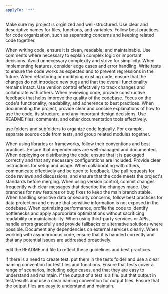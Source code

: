 ```yaml
---
applyTo: '**'
---
```

Make sure my project is orginized and well-structured. Use clear and descriptive names for files, functions, and variables. Follow best practices for code organization, such as separating concerns and keeping related code together.

When writing code, ensure it is clean, readable, and maintainable. Use comments where necessary to explain complex logic or important decisions. Avoid unnecessary complexity and strive for simplicity.
When implementing features, consider edge cases and error handling. Write tests to ensure the code works as expected and to prevent regressions in the future.
When refactoring or modifying existing code, ensure that the changes do not introduce new bugs and that the overall functionality remains intact. Use version control effectively to track changes and collaborate with others.
When reviewing code, provide constructive feedback that helps improve the quality of the codebase. Focus on the code's functionality, readability, and adherence to best practices.
When documenting the project, provide clear and concise explanations of how to use the code, its structure, and any important design decisions. Use README files, comments, and other documentation tools effectively.

use folders and subfolders to organize code logically. For example, separate source code from tests, and group related modules together.

When using libraries or frameworks, follow their conventions and best practices. Ensure that dependencies are well-managed and documented.
When deploying or distributing the code, ensure that it is packaged correctly and that any necessary configurations are included. Provide clear instructions for setup and usage.
When collaborating with others, communicate effectively and be open to feedback. Use pull requests for code reviews and discussions, and ensure that the code meets the project's standards before merging.
When using version control, commit changes frequently with clear messages that describe the changes made. Use branches for new features or bug fixes to keep the main branch stable.
When handling sensitive data or security concerns, follow best practices for data protection and ensure that sensitive information is not exposed in the codebase.
When optimizing performance, profile the code to identify bottlenecks and apply appropriate optimizations without sacrificing readability or maintainability.
When using third-party services or APIs, handle errors gracefully and provide fallbacks or alternative solutions where possible. Document any dependencies on external services clearly.
When working with asynchronous code, ensure that it is handled correctly and that any potential issues are addressed proactively.

edit the README.md file to reflect these guidelines and best practices.

if there is a need to create test. put them in the tests folder and use a clear naming convention for test files and functions. Ensure that tests cover a range of scenarios, including edge cases, and that they are easy to understand and maintain. 
if the output of a test is a file. put that output in test/results and use a clear naming convention for output files. Ensure that the output files are easy to understand and maintain.